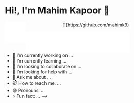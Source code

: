 # Hi!, I'm Mahim Kapoor 👋

<p align="center">
[<img align="left" alt="Mahim Kapoor | Github" src="/assets/icons/github-white.svg" style="color: white; height:65px;width:65px;" />](https://github.com/mahimk9)

[<img align="left" alt="Mahim Kapoor | Linkedin" src="/assets/icons/linkedin-white.svg" style="color: white; height:65px;width:65px;" />](https://github.com/mahimk9)

[<img align="left" alt="Mahim Kapoor | Linkedin" src="/assets/icons/codechef-white.svg" style="color: white; height:65px;width:65px;" />](https://github.com/mahimk9)

[<img align="left" alt="Mahim Kapoor | Linkedin" src="/assets/icons/hackerrank-white.svg" style="color: white; height:65px;width:65px;" />](https://github.com/mahimk9)

[<img align="left" alt="Mahim Kapoor | Linkedin" src="/assets/icons/geeksforgeeks-white.svg" style="color: white; height:65px;width:65px;" />](https://github.com/mahimk9)

[<img align="left" alt="Mahim Kapoor | Linkedin" src="/assets/icons/leetcode-white.svg" style="color: white; height:65px;width:65px;" />](https://github.com/mahimk9)

</p>

<br>
<br>
<br/>

- 🔭 I’m currently working on ...
- 🌱 I’m currently learning ...
- 👯 I’m looking to collaborate on ...
- 🤔 I’m looking for help with ...
- 💬 Ask me about ...
- 📫 How to reach me: ...
- 😄 Pronouns: ...
- ⚡ Fun fact: ...
  -->
